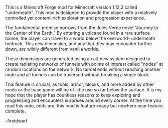 This is a Minecraft Forge mod for Minecraft version 1.12.2 called "underneath". This mod is designed to provide the player with a relatively controlled yet content-rich exploration and progression experience.

The fundamental premise borrows from the Jules Verne novel "Journey to the Center of the Earth." By entering a volcano found in a rare surface biome, the player can travel to a world below the overworld- underneath bedrock. This new dimension, and any that they may encounter further down, are wildly different from vanilla worlds.

These dimensions are generated using an all-new system designed to create radiating networks of tunnels with points of interest called "nodes" at random locations on the network. No tunnel ends without reaching another node and all tunnels can be traversed without breaking a single block.

This feature is crucial, as tools, armor, blocks, and more added by other mods or the base game will be of little use so far below the surface. It is my hope that the player has countless reasons to keep exploring and progressing and encounters surprises around every corner. At the time you read this note, odds are, this mod is feature-ready but nowhere near feature complete.

-firstdwarf
